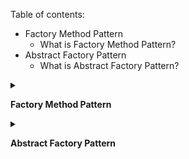 Table of contents:
- Factory Method Pattern
    - What is Factory Method Pattern?
- Abstract Factory Pattern
    - What is Abstract Factory Pattern?


<details>
<summary>

**Factory Method Pattern**
</summary>
<p>

- **What is Factory Method Pattern?**

The factory method pattern is a creational design pattern that provides an interface for creating objects in a super class, but allows subclasses to alter the type of objects that will be created.

The factory method pattern is also known as the virtual constructor pattern and is used to create objects without specifying the exact class of object that will be created. Instead, a factory method is used to create the object, which is then returned to the client. The client can use the returned object as if it were a concrete object, without knowing or caring about the specific type of object that was created.

Here is an example of the factory method pattern in C#:

```csharp
public abstract class Creator
{
    public abstract Product FactoryMethod();
}

public class ConcreteCreatorA : Creator
{
    public override Product FactoryMethod()
    {
        return new ConcreteProductA();
    }
}

public class ConcreteCreatorB : Creator
{
    public override Product FactoryMethod()
    {
        return new ConcreteProductB();
    }
}

public abstract class Product
{
    public abstract void DoSomething();
}

public class ConcreteProductA : Product
{
    public override void DoSomething()
    {
        Console.WriteLine("I'm product A");
    }
}

public class ConcreteProductB : Product
{
    public override void DoSomething()
    {
        Console.WriteLine("I'm product B");
    }
}
```

To use the factory method pattern, the client code would create an instance of one of the concrete creators (e.g. ConcreteCreatorA or ConcreteCreatorB) and then call the FactoryMethod on that creator to create a new instance of the product. The client can then use the returned product as if it were a concrete object, without knowing or caring about the specific type of object that was created.

```csharp
Creator creator = new ConcreteCreatorA();
Product product = creator.FactoryMethod();
product.DoSomething();
```

Example - 02:
```csharp
public class Point
{
    private double x, y;
    public double X { get => x; }
    public double Y { get => y; }

    private Point(double x, double y)
    {
        this.x = x;
        this.y = y;
    }

    //Factory Method
    public static Point NewCartesionPoint(double x, double y)
    {
        return new Point(x, y);
    }

    //Factory Method
    public static Point NewPolarPoint(double rho, double theta)
    {
        return new Point(rho * Math.Cos(theta), theta * Math.Sin(rho));
    }

    public override string ToString()
    {
        return $"{nameof(x)}: {x}, {nameof(y)}: {y}";
    }
}

public class Program
{
    static void Main(string[] args)
    {
        var pointC = Point.NewCartesionPoint(1.0, 1.0);
        var pointP = Point.NewPolarPoint(4, 5);
        WriteLine($"PointC: {pointC}");
        WriteLine($"PointP: {pointP}");
    }
}
```

**Async Factory Method**
```csharp
internal class AsyncFactory
{
    static async Task Main(string[] args)
    {
        var result = await Foo.CreateAsync();
    }
}

public class Foo
{
    private Foo() { }

    private async Task<Foo> InitAsync()
    {

        WriteLine("InitAsync");
        await Task.Delay(1000);
        return this;
    }

    public static async Task<Foo> CreateAsync()
    {
        WriteLine("CreateAsync");
        var result = new Foo();
        return await result.InitAsync();
    }
}
```
</p>
</details>

<details>
<summary>

**Abstract Factory Pattern**
</summary>
<p>

</p>
</details>